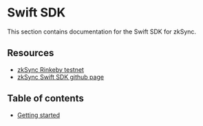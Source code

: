 # Swift SDK

This section contains documentation for the Swift SDK for zkSync.

## Resources

- [zkSync Rinkeby testnet](https://rinkeby.zksync.io)
- [zkSync Swift SDK github page](https://github.com/zksync-sdk/zksync-swift)

## Table of contents

- [Getting started](tutorial.md)
